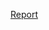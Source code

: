 
[Report](https://docs.google.com/document/d/1R1mBkBQd5-Z7s3yynARDBiRNm5oL17et/edit?usp=sharing&ouid=101995471808332066059&rtpof=true&sd=true)
